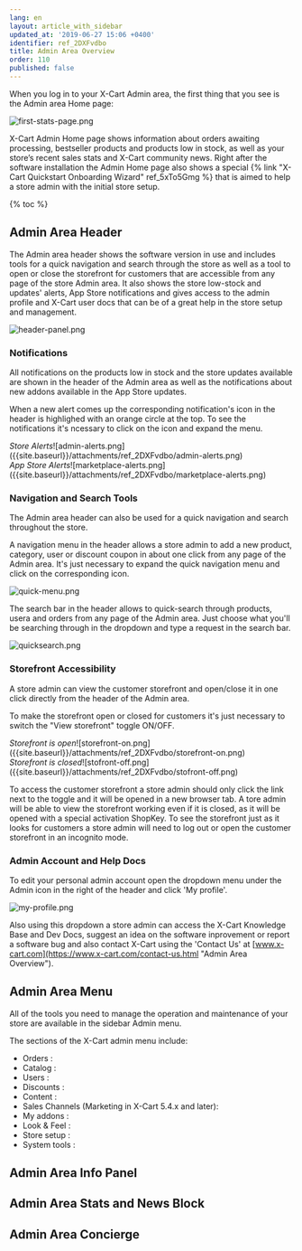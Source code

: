 ```yaml
---
lang: en
layout: article_with_sidebar
updated_at: '2019-06-27 15:06 +0400'
identifier: ref_2DXFvdbo
title: Admin Area Overview
order: 110
published: false
---
```

When you log in to your X-Cart Admin area, the first thing that you see is the Admin area Home page:

![first-stats-page.png]({{site.baseurl}}/attachments/ref_2DXFvdbo/first-stats-page.png)

X-Cart Admin Home page shows information about orders awaiting processing, bestseller products and products low in stock, as well as your store’s recent sales stats and X-Cart community news. Right after the software installation the Admin Home page also shows a special {% link "X-Cart Quickstart Onboarding Wizard" ref_5xTo5Gmg %} that is aimed to help a store admin with the initial store setup.

{% toc %}

## Admin Area Header

The Admin area header shows the software version in use and includes tools for a quick navigation and search through the store as well as a tool to open or close the storefront for customers that are accessible from any page of the store Admin area. It also shows the store low-stock and updates' alerts, App Store notifications and gives access to the admin profile and X-Cart user docs that can be of a great help in the store setup and management.

![header-panel.png]({{site.baseurl}}/attachments/ref_2DXFvdbo/header-panel.png)

### Notifications

All notifications on the products low in stock and the store updates available are shown in the header of the Admin area as well as the notifications about new addons available in the App Store updates.

When a new alert comes up the corresponding notification's icon in the header is highlighed with an orange circle at the top. To see the notifications it's ncessary to click on the icon and expand the menu.

<div class="ui stackable two column grid">
  <div class="column" markdown="span"><i>Store Alerts</i>![admin-alerts.png]({{site.baseurl}}/attachments/ref_2DXFvdbo/admin-alerts.png)</div>
  <div class="column" markdown="span"><i>App Store Alerts</i>![marketplace-alerts.png]({{site.baseurl}}/attachments/ref_2DXFvdbo/marketplace-alerts.png)</div>
</div>

### Navigation and Search Tools

The Admin area header can also be used for a quick navigation and search throughout the store.

A navigation menu in the header allows a store admin to add a new product, category, user or discount coupon in about one click from any page of the Admin area. It's just necessary to expand the quick navigation menu and click on the corresponding icon.

![quick-menu.png]({{site.baseurl}}/attachments/ref_2DXFvdbo/quick-menu.png)

The search bar in the header allows to quick-search through products, usera and orders from any page of the Admin area. Just choose what you'll be searching through in the dropdown and type a request in the search bar.

![quicksearch.png]({{site.baseurl}}/attachments/ref_2DXFvdbo/quicksearch.png)

### Storefront Accessibility

A store admin can view the customer storefront and open/close it in one click directly from the header of the Admin area. 

To make the storefront open or closed for customers it's just necessary to switch the "View storefront" toggle ON/OFF.

<div class="ui stackable two column grid">
  <div class="column" markdown="span"><i>Storefront is open</i>![storefront-on.png]({{site.baseurl}}/attachments/ref_2DXFvdbo/storefront-on.png)</div>
  <div class="column" markdown="span"><i>Storefront is closed</i>![stofront-off.png]({{site.baseurl}}/attachments/ref_2DXFvdbo/stofront-off.png)</div>
</div>

To access the customer storefront a store admin should only click the link next to the toggle and it will be opened in a new browser tab. A tore admin will be able to view the storefront working even if it is closed, as it will be opened with a special activation ShopKey. To see the storefront just as it looks for customers a store admin will need to log out or open the customer storefront in an incognito mode. 

### Admin Account and Help Docs

To edit your personal admin account open the dropdown menu under the Admin icon in the right of the header and click 'My profile'.

![my-profile.png]({{site.baseurl}}/attachments/ref_2DXFvdbo/my-profile.png)

Also using this dropdown a store admin can access the X-Cart Knowledge Base and Dev Docs, suggest an idea on the software inprovement or report a software bug and also contact X-Cart using the 'Contact Us' at [www.x-cart.com](https://www.x-cart.com/contact-us.html "Admin Area Overview").

## Admin Area Menu

All of the tools you need to manage the operation and maintenance of your store are available in the sidebar Admin menu.

The sections of the X-Cart admin menu include:

* Orders : 
* Catalog : 
* Users :
* Discounts :
* Content : 
* Sales Channels (Marketing in X-Cart 5.4.x and later):
* My addons :
* Look & Feel :
* Store setup : 
* System tools :

## Admin Area Info Panel

## Admin Area Stats and News Block

## Admin Area Concierge
